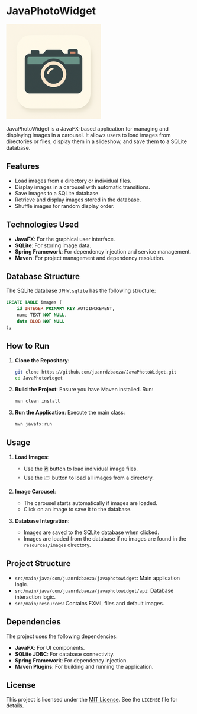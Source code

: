 # JavaPhotoWidget 

<img src="src/main/resources/com/juanrdzbaeza/javaphotowidget/icon.png" alt="Icon" width="256" height="256">

JavaPhotoWidget is a JavaFX-based application for managing and displaying images in a carousel. It allows users to load images from directories or files, display them in a slideshow, and save them to a SQLite database.

## Features

- Load images from a directory or individual files.
- Display images in a carousel with automatic transitions.
- Save images to a SQLite database.
- Retrieve and display images stored in the database.
- Shuffle images for random display order.

## Technologies Used

- **JavaFX**: For the graphical user interface.
- **SQLite**: For storing image data.
- **Spring Framework**: For dependency injection and service management.
- **Maven**: For project management and dependency resolution.

## Database Structure

The SQLite database `JPhW.sqlite` has the following structure:

```sql
CREATE TABLE images (
    id INTEGER PRIMARY KEY AUTOINCREMENT,
    name TEXT NOT NULL,
    data BLOB NOT NULL
);
```

## How to Run

1. **Clone the Repository**:
   ```bash
   git clone https://github.com/juanrdzbaeza/JavaPhotoWidget.git
   cd JavaPhotoWidget
   ```

2. **Build the Project**:
   Ensure you have Maven installed. Run:
   ```bash
   mvn clean install
   ```

3. **Run the Application**:
   Execute the main class:
   ```bash
   mvn javafx:run
   ```

## Usage

1. **Load Images**:
    - Use the 🖻 button to load individual image files.
    - Use the 🗁 button to load all images from a directory.

2. **Image Carousel**:
    - The carousel starts automatically if images are loaded.
    - Click on an image to save it to the database.

3. **Database Integration**:
    - Images are saved to the SQLite database when clicked.
    - Images are loaded from the database if no images are found in the `resources/images` directory.

## Project Structure

- `src/main/java/com/juanrdzbaeza/javaphotowidget`: Main application logic.
- `src/main/java/com/juanrdzbaeza/javaphotowidget/api`: Database interaction logic.
- `src/main/resources`: Contains FXML files and default images.

## Dependencies

The project uses the following dependencies:

- **JavaFX**: For UI components.
- **SQLite JDBC**: For database connectivity.
- **Spring Framework**: For dependency injection.
- **Maven Plugins**: For building and running the application.

## License

This project is licensed under the [MIT License](LICENSE). See the `LICENSE` file for details.